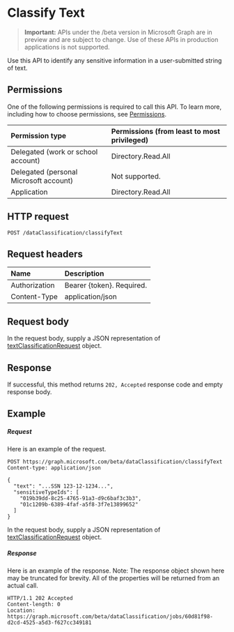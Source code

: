 # Classify Text

> **Important:** APIs under the /beta version in Microsoft Graph are in preview and are subject to change. Use of these APIs in production applications is not supported.

Use this API to identify any sensitive information in a user-submitted string of text.

## Permissions
One of the following permissions is required to call this API. To learn more, including how to choose permissions, see [Permissions](../../../concepts/permissions_reference.md).

|Permission type      | Permissions (from least to most privileged)              |
|:--------------------|:---------------------------------------------------------|
|Delegated (work or school account) | Directory.Read.All   |
|Delegated (personal Microsoft account) | Not supported.   |
|Application | Directory.Read.All | 

## HTTP request
<!-- { "blockType": "ignored" } -->
```http
POST /dataClassification/classifyText
```
## Request headers
| Name       | Description|
|:---------------|:----------|
| Authorization  | Bearer {token}. Required.|
| Content-Type | application/json |

## Request body
In the request body, supply a JSON representation of [textClassificationRequest](../resources/textclassificationrequest.md) object.


## Response
If successful, this method returns `202, Accepted` response code and empty response body.

## Example
##### Request
Here is an example of the request.
<!-- {
  "blockType": "request",
  "name": "create_textclassificationrequest_from_dataclassificationservice"
}-->
```http
POST https://graph.microsoft.com/beta/dataClassification/classifyText
Content-type: application/json

{
  "text": "...SSN 123-12-1234...",
  "sensitiveTypeIds": [
    "019b39dd-8c25-4765-91a3-d9c6baf3c3b3",
    "01c1209b-6389-4faf-a5f8-3f7e13899652"
  ]
}
```
In the request body, supply a JSON representation of [textClassificationRequest](../resources/textclassificationrequest.md) object.
##### Response
Here is an example of the response. Note: The response object shown here may be truncated for brevity. All of the properties will be returned from an actual call.
<!-- {
  "blockType": "response",
  "truncated": true,
  "@odata.type": "microsoft.graph.textClassificationRequest"
} -->
```http
HTTP/1.1 202 Accepted
Content-length: 0
Location: https://graph.microsoft.com/beta/dataClassification/jobs/60d81f98-d2cd-4525-a5d3-f627cc349181
```

<!-- uuid: 8fcb5dbc-d5aa-4681-8e31-b001d5168d79
2015-10-25 14:57:30 UTC -->
<!-- {
  "type": "#page.annotation",
  "description": "Create textClassificationRequest",
  "keywords": "",
  "section": "documentation",
  "tocPath": ""
}-->